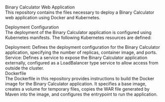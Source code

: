 Binary Calculator Web Application<br>
This repository contains the files necessary to deploy a Binary Calculator web application using Docker and Kubernetes.<br>

Deployment Configuration<br>
The deployment of the Binary Calculator application is configured using Kubernetes manifests. The following Kubernetes resources are defined:<br>

Deployment: Defines the deployment configuration for the Binary Calculator application, specifying the number of replicas, container image, and ports.<br>
Service: Defines a service to expose the Binary Calculator application externally, configured as a LoadBalancer type service to allow access from outside the cluster.<br>
Dockerfile<br>
The Dockerfile in this repository provides instructions to build the Docker image for the Binary Calculator application. It specifies a base image, creates a volume for temporary files, copies the WAR file generated by Maven into the image, and configures the entrypoint to run the application.
